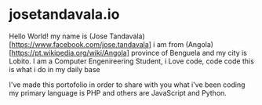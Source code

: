 # josetandavala.io

Hello World! my name is (Jose Tandavala)[https://www.facebook.com/jose.tandavala] i am from (Angola)[https://pt.wikipedia.org/wiki/Angola] province of Benguela and my city is Lobito. I am a Computer Engenireering Student, i Love code, code code this is what i do in my daily base
 
I've made this portofolio in order to share with you what i've been coding my primary language is PHP and others are JavaScript and Python.
